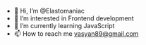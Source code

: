 - 👋 Hi, I’m @Elastomaniac
- 👀 I’m interested in Frontend development
- 🌱 I’m currently learning JavaScript
- 📫 How to reach me vasyan89@gmail.com

<!---
Elastomaniac/Elastomaniac is a ✨ special ✨ repository because its `README.md` (this file) appears on your GitHub profile.
You can click the Preview link to take a look at your changes.
--->
